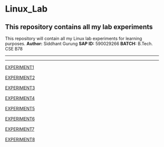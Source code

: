 # Linux_Lab
## This repository contains all my lab experiments
This repository will contain all my Linux lab experiments for learning purposes.
**Author:** Siddhant Gurung
**SAP ID:** 590029266
**BATCH:** B.Tech. CSE B78

------------------
-----------------
[EXPERIMENT1](btfjrfmkng-create/Linux_Lab/report1.md) <br><br>
[EXPERIMENT2](btfjrfmkng-create/Linux_Lab/report2.md) <br><br>
[EXPERIMENT3](btfjrfmkng-create/Linux_Lab/experiment3.md) <br><br>
[EXPERIMENT4](btfjrfmkng-create/Linux_Lab/exp4.md) <br><br>
[EXPERIMENT5](btfjrfmkng-create/Linux_Lab/experiment5.md) <br><br>
[EXPERIMENT6](btfjrfmkng-create/Linux_Lab/experiment6.md) <br><br>
[EXPERIMENT7](btfjrfmkng-create/Linux_Lab/experiment7.md) <br><br>
[EXPERIMENT8](btfjrfmkng-create/Linux_Lab/experiment8.md) <br><br>

